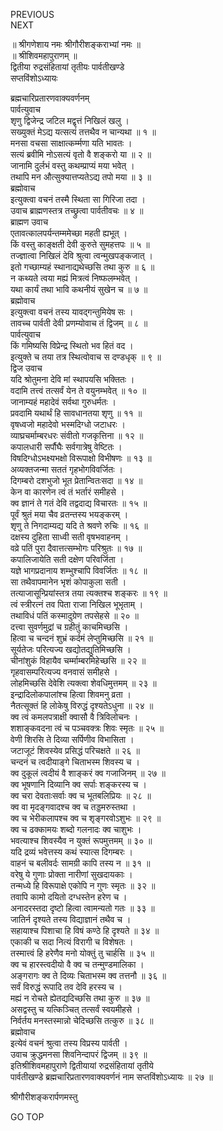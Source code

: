 PREVIOUS  
NEXT  
  
॥ श्रीगणेशाय नमः श्रीगौरीशङ्कराभ्यां नमः ॥  
॥ श्रीशिवमहापुराणम् ॥  
द्वितीया रुद्रसंहितायां तृतीयः पार्वतीखण्डे  
सप्तविंशोऽध्यायः  
  
ब्रह्मचारिप्रतारणवाक्यवर्णनम्  
पार्वत्युवाच  
शृणु द्विजेन्द्र जटिल मद्वृत्तं निखिलं खलु ।  
सख्युक्तं मेऽद्य यत्सत्यं तत्तथैव न चान्यथा ॥ १ ॥  
मनसा वचसा साक्षात्कर्म्मणा यति भावतः ।  
सत्यं ब्रवीमि नोऽसत्यं वृतो वै शङ्करो या ॥ २ ॥  
जानामि दुर्लभं वस्तु कथम्प्राप्यं मया भवेत् ।  
तथापि मन औत्सुक्यात्तप्यतेऽद्य तपो मया ॥ ३ ॥  
ब्रह्मोवाच  
इत्युक्त्वा वचनं तस्मै स्थिता सा गिरिजा तदा ।  
उवाच ब्राह्मणस्तत्र तच्छ्रुत्वा पार्वतीवचः ॥ ४ ॥  
ब्राह्मण उवाच  
एतावत्कालपर्यन्तम्ममेच्छा महती ह्यभूत् ।  
किं वस्तु काङ्‌क्षती देवी कुरुते सुमहत्तपः ॥ ५ ॥  
तज्ज्ञात्वा निखिलं देवि श्रुत्वा त्वन्मुखपङ्‌कजात् ।  
इतो गच्छाम्यहं स्थानाद्यथेच्छसि तथा कुरु ॥ ६ ॥  
न कथ्यते त्वया मह्यं मित्रत्वं निष्फलम्भवेत् ।  
यथा कार्यं तथा भावि कथनीयं सुखेन च ॥ ७ ॥  
ब्रह्मोवाच  
इत्युक्त्वा वचनं तस्य यावद्‌गन्तुमियेष सः ।  
तावच्च पार्वती देवी प्रणम्योवाच तं द्विजम् ॥ ८ ॥  
पार्वत्युवाच  
किं गमिष्यसि विप्रेन्द्र स्थितो भव हितं वद ।  
इत्युक्ते च तया तत्र स्थित्वोवाच स दण्डधृक् ॥ ९ ॥  
द्विज उवाच  
यदि श्रोतुमना देवि मां स्थापयसि भक्तितः ।  
वदामि तत्त्वं तत्सर्वं येन ते वयुनम्भवेत् ॥ १० ॥  
जानाम्यहं महादेवं सर्वथा गुरुधर्मतः ।  
प्रवदामि यथार्थं हि सावधानतया शृणु ॥ ११ ॥  
वृषध्वजो महादेवो भस्मदिग्धो जटाधरः ।  
व्याघ्रचर्माम्बरधरः संवीतो गजकृत्तिना ॥ १२ ॥  
कपालधारी सर्पौघैः सर्वगात्रेषु वेष्टितः ।  
विषदिग्धोऽभक्ष्यभक्षो विरूपाक्षो विभीषणः ॥ १३ ॥  
अव्यक्तजन्मा सततं गृहभोगविवर्जितः ।  
दिगम्बरो दशभुजो भूत प्रेतान्वितःसदा ॥ १४ ॥  
केन वा कारणेन त्वं तं भर्तारं समीहसे ।  
क्व ज्ञानं ते गतं देवि तद्वदाद्य विचारतः ॥ १५ ॥  
पूर्वं श्रुतं मया चैव व्रतन्तस्य भयङ्‌करम् ।  
शृणु ते निगदाम्यद्य यदि ते श्रवणे रुचिः ॥ १६ ॥  
दक्षस्य दुहिता साध्वी सती वृषभवाहनम् ।  
वव्रे पतिं पुरा दैवात्तत्सम्भोगः परिश्रुतः ॥ १७ ॥  
कपालिजायेति सती दक्षेण परिवर्जिता ।  
यज्ञे भागप्रदानाय शम्भुश्चापि विवर्जितः ॥ १८ ॥  
सा तथैवापमानेन भृशं कोपाकुला सती ।  
तत्याजासून्प्रियांस्तत्र तया त्यक्तश्च शङ्करः ॥ १९ ॥  
त्वं स्त्रीरत्नं तव पिता राजा निखिल भूभृताम् ।  
तथाविधं पतिं कस्मादुग्रेण तपसेहसे ॥ २० ॥  
दत्त्वा सुवर्णमुद्रां च ग्रहीतुं काचमिच्छसि ।  
हित्वा च चन्दनं शुभ्रं कर्दमं लेप्तुमिच्छसि ॥ २१ ॥  
सूर्यतेजः परित्यज्य खद्योतद्युतिमिच्छसि ।  
चीनांशुकं विहायैव चर्म्माम्बरमिहेच्छसि ॥ २२ ॥  
गृहवासम्परित्यज्य वनवासं समीहसे ।  
लोहमिच्छसि देवेशि त्यक्त्वा शेवधिमुत्तमम् ॥ २३ ॥  
इन्द्रादिलोकपालांश्च हित्वा शिवमनु व्रता ।  
नैतत्सूक्तं हि लोकेषु विरुद्धं दृश्यतेऽधुना ॥ २४ ॥  
क्व त्वं कमलपत्राक्षी क्वासौ वै त्रिविलोचनः ।  
शशाङ्‌कवदना त्वं च पञ्चवक्त्रः शिवः स्मृतः ॥ २५ ॥  
वेणी शिरसि ते दिव्या सर्पिणीव विभासिता ।  
जटाजूटं शिवस्येव प्रसिद्धं परिचक्षते ॥ २६ ॥  
चन्दनं च त्वदीयाङ्‌गे चिताभस्म शिवस्य च ।  
क्व दुकूलं त्वदीयं वै शाङ्‌करं क्व गजाजिनम् ॥ २७ ॥  
क्व भूषणानि दिव्यानि क्व सर्पाः शङ्करस्य च ।  
क्व चरा देवताःसर्वाः क्व च भूतबलिप्रियः ॥ २८ ॥  
क्व वा मृदङ्‌गवादश्च क्व च तड्डमरुस्तथा ।  
क्व च भेरीकलापश्च क्व च शृङ्‌गरवोऽशुभः ॥ २९ ॥  
क्व च ढक्कामयः शब्दो गलनादः क्व चाशुभः ।  
भवत्याश्च शिवस्यैव न युक्तं रूपमुत्तमम् ॥ ३० ॥  
यदि द्रव्यं भवेत्तस्य कथं स्यात्स दिगम्बरः ।  
वाहनं च बलीवर्दः सामग्री कापि तस्य न ॥ ३१ ॥  
वरेषु ये गुणाः प्रोक्ता नारीणां सुखदायकाः ।  
तन्मध्ये हि विरूपाक्षे एकोपि न गुणः स्मृतः ॥ ३२ ॥  
तवापि कामो दयितो दग्धस्तेन हरेण च ।  
अनादरस्तदा दृष्टो हित्वा त्वामन्यतो गतः ॥ ३३ ॥  
जातिर्न दृश्यते तस्य विद्याज्ञानं तथैव च ।  
सहायाश्च पिशाचा हि विषं कण्ठे हि दृश्यते ॥ ३४ ॥  
एकाकी च सदा नित्यं विरागी च विशेषतः ।  
तस्मात्त्वं हि हरेणैव मनो योक्तुं तु चार्हसि ॥ ३५ ॥  
क्व च हारस्त्वदीयो वै क्व च तन्मुण्डमालिका ।  
अङ्‌गरागः क्व ते दिव्यः चिताभस्म क्व तत्तनौ ॥ ३६ ॥  
सर्वं विरुद्धं रूपादि तव देवि हरस्य च ।  
मह्यं न रोचते ह्येतद्यदिच्छसि तथा कुरु ॥ ३७ ॥  
असद्वस्तु च यत्किञ्चित् तत्सर्वं स्वयमीहसे ।  
निर्वर्तय मनस्तस्मान्नो चेदिच्छसि तत्कुरु ॥ ३८ ॥  
ब्रह्मोवाच  
इत्येवं वचनं श्रुत्वा तस्य विप्रस्य पार्वती ।  
उवाच क्रुद्धमनसा शिवनिन्दापरं द्विजम् ॥ ३९ ॥  
इतिश्रीशिवमहापुराणे द्वितीयायां रुद्रसंहितायां तृतीये  
पार्वतीखण्डे ब्रह्मचारिप्रतारणवाक्यवर्णनं नाम सप्तविंशोऽध्यायः ॥ २७ ॥  
  
  
श्रीगौरीशङ्करार्पणमस्तु  
  
GO TOP
